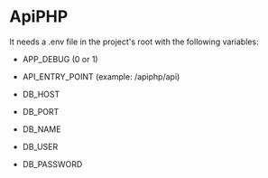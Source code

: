 # ApiPHP

It needs a .env file in the project's root with the following variables:

* APP_DEBUG (0 or 1)
* API_ENTRY_POINT (example: /apiphp/api)

* DB_HOST
* DB_PORT
* DB_NAME
* DB_USER
* DB_PASSWORD
